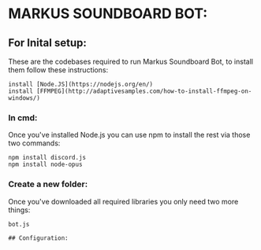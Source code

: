 # MARKUS SOUNDBOARD BOT:
## For Inital setup:
These are the codebases required to run Markus Soundboard Bot, to install them follow these instructions:
```
install [Node.JS](https://nodejs.org/en/)
install [FFMPEG](http://adaptivesamples.com/how-to-install-ffmpeg-on-windows/)
```
### In cmd:
Once you've installed Node.js you can use npm to install the rest via those two commands:
```
npm install discord.js
npm install node-opus
```

### Create a new folder:
Once you've downloaded all required libraries you only need two more things:
```
bot.js

## Configuration:
